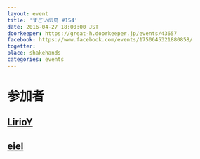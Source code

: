 ```yaml
---
layout: event
title: 'すごい広島 #154'
date: 2016-04-27 18:00:00 JST
doorkeeper: https://great-h.doorkeeper.jp/events/43657
facebook: https://www.facebook.com/events/1750645321880858/
togetter:
place: shakehands
categories: events
---
```


# 参加者


## [LirioY](http://twitter.com/LirioY)


## [eiel](http://eiel.info/)

